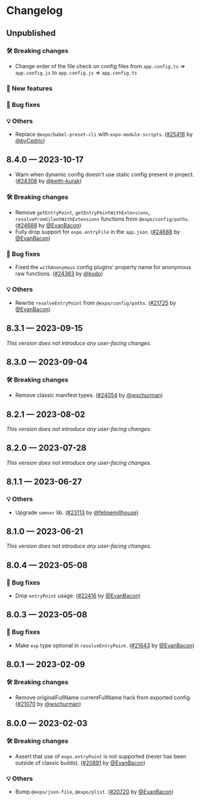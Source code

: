 # Changelog

## Unpublished

### 🛠 Breaking changes

- Change order of the file check on config files from `app.config.ts` => `app.config.js` to `app.config.js` => `app.config.ts`

### 🎉 New features

### 🐛 Bug fixes

### 💡 Others

- Replace `@expo/babel-preset-cli` with `expo-module-scripts`. ([#25416](https://github.com/expo/expo/pull/25416) by [@byCedric](https://github.com/byCedric))

## 8.4.0 — 2023-10-17

- Warn when dynamic config doesn't use static config present in project. ([#24308](https://github.com/expo/expo/pull/24308) by [@keith-kurak](https://github.com/keith-kurak))

### 🛠 Breaking changes

- Remove `getEntryPoint`, `getEntryPointWithExtensions`, `resolveFromSilentWithExtensions` functions from `@expo/config/paths`. ([#24688](https://github.com/expo/expo/pull/24688) by [@EvanBacon](https://github.com/EvanBacon))
- Fully drop support for `expo.entryFile` in the `app.json`. ([#24688](https://github.com/expo/expo/pull/24688) by [@EvanBacon](https://github.com/EvanBacon))

### 🐛 Bug fixes

- Fixed the `withAnonymous` config plugins' property name for anonymous raw functions. ([#24363](https://github.com/expo/expo/pull/24363) by [@kudo](https://github.com/kudo))

### 💡 Others

- Rewrite `resolveEntryPoint` from `@expo/config/paths`. ([#21725](https://github.com/expo/expo/pull/21725) by [@EvanBacon](https://github.com/EvanBacon))

## 8.3.1 — 2023-09-15

_This version does not introduce any user-facing changes._

## 8.3.0 — 2023-09-04

### 🛠 Breaking changes

- Remove classic manifest types. ([#24054](https://github.com/expo/expo/pull/24054) by [@wschurman](https://github.com/wschurman))

## 8.2.1 — 2023-08-02

_This version does not introduce any user-facing changes._

## 8.2.0 — 2023-07-28

_This version does not introduce any user-facing changes._

## 8.1.1 — 2023-06-27

### 💡 Others

- Upgrade `semver` lib. ([#23113](https://github.com/expo/expo/pull/23113) by [@felipemillhouse](https://github.com/felipemillhouse))

## 8.1.0 — 2023-06-21

_This version does not introduce any user-facing changes._

## 8.0.4 — 2023-05-08

### 🐛 Bug fixes

- Drop `entryPoint` usage. ([#22416](https://github.com/expo/expo/pull/22416) by [@EvanBacon](https://github.com/EvanBacon))

## 8.0.3 — 2023-05-08

### 🐛 Bug fixes

- Make `exp` type optional in `resolveEntryPoint`. ([#21643](https://github.com/expo/expo/pull/21643) by [@EvanBacon](https://github.com/EvanBacon))

## 8.0.1 — 2023-02-09

### 🛠 Breaking changes

- Remove originalFullName currentFullName hack from exported config. ([#21070](https://github.com/expo/expo/pull/21070) by [@wschurman](https://github.com/wschurman))

## 8.0.0 — 2023-02-03

### 🛠 Breaking changes

- Assert that use of `expo.entryPoint` is not supported (never has been outside of classic builds). ([#20891](https://github.com/expo/expo/pull/20891) by [@EvanBacon](https://github.com/EvanBacon))

### 💡 Others

- Bump `@expo/json-file`, `@expo/plist`. ([#20720](https://github.com/expo/expo/pull/20720) by [@EvanBacon](https://github.com/EvanBacon))
